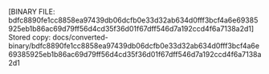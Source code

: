 [BINARY FILE: bdfc8890fe1cc8858ea97439db06dcfb0e33d32ab634d0fff3bcf4a6e69385925eb1b86ac69d79ff56d4cd35f36d01f67dff546d7a192ccd4f6a7138a2d1]
Stored copy: docs/converted-binary/bdfc8890fe1cc8858ea97439db06dcfb0e33d32ab634d0fff3bcf4a6e69385925eb1b86ac69d79ff56d4cd35f36d01f67dff546d7a192ccd4f6a7138a2d1
